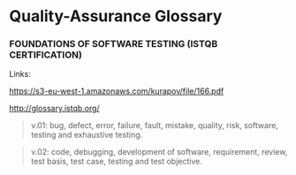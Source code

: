 # Quality-Assurance Glossary

### FOUNDATIONS OF SOFTWARE TESTING (ISTQB CERTIFICATION)

Links: 

https://s3-eu-west-1.amazonaws.com/kurapov/file/166.pdf

http://glossary.istqb.org/
> v.01: bug, defect, error, failure, fault, mistake, quality, risk, software, testing and exhaustive testing.

> v.02: code, debugging, development of software, requirement, review, test basis, test case, testing and test objective. 
